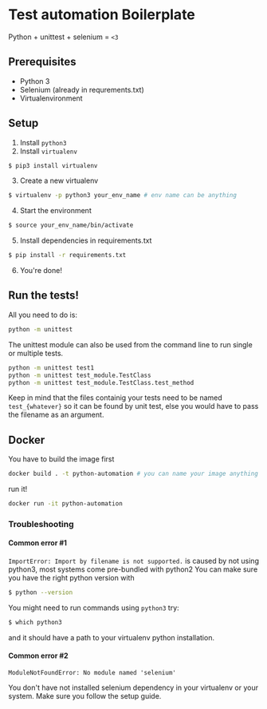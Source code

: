 # Test automation Boilerplate

Python + unittest + selenium = `<3`

## Prerequisites

- Python 3
- Selenium (already in requrements.txt)
- Virtualenvironment

## Setup

1. Install `python3` 
2. Install `virtualenv` 
```bash
$ pip3 install virtualenv
```

3. Create a new virtualenv
```bash
$ virtualenv -p python3 your_env_name # env name can be anything
```

4. Start the environment
```bash
$ source your_env_name/bin/activate
```

5. Install dependencies in requirements.txt
```bash
$ pip install -r requirements.txt
```
6. You're done!

## Run the tests!

All you need to do is:
```bash
python -m unittest
```

The unittest module can also be used from the command line to run single or multiple tests.

```bash
python -m unittest test1
python -m unittest test_module.TestClass
python -m unittest test_module.TestClass.test_method
```

Keep in mind that the files containig your tests need to be named `test_{whatever}` so it can be found by unit test, 
else you would have to pass the filename as an argument.

## Docker

You have to build the image first
```bash
docker build . -t python-automation # you can name your image anything you want just remember it.
```
run it!
```bash
docker run -it python-automation
```

### Troubleshooting

#### Common error #1


`ImportError: Import by filename is not supported.`
 is caused by not using python3, most systems come pre-bundled with python2
You can make sure you have the right python version with
```bash
$ python --version
```
You might need to run commands using `python3` try:
```bash
$ which python3
```
and it should have a path to your virtualenv python installation.

#### Common error #2

`ModuleNotFoundError: No module named 'selenium'`

You don't have not installed selenium dependency in your virtualenv or your system.
Make sure you follow the setup guide.
